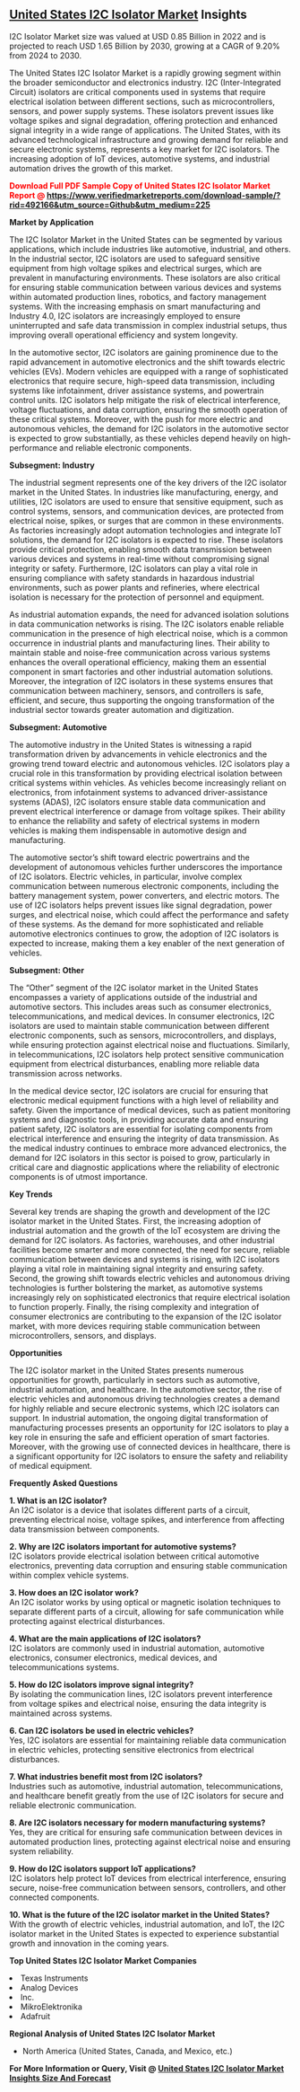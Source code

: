 <h2><a href="https://www.verifiedmarketreports.com/download-sample/?rid=492166&amp;utm_source=Github&amp;utm_medium=225" target="_blank">United States I2C Isolator Market</a> Insights</h2><p>I2C Isolator Market size was valued at USD 0.85 Billion in 2022 and is projected to reach USD 1.65 Billion by 2030, growing at a CAGR of 9.20% from 2024 to 2030.</p><p><p>The United States I2C Isolator Market is a rapidly growing segment within the broader semiconductor and electronics industry. I2C (Inter-Integrated Circuit) isolators are critical components used in systems that require electrical isolation between different sections, such as microcontrollers, sensors, and power supply systems. These isolators prevent issues like voltage spikes and signal degradation, offering protection and enhanced signal integrity in a wide range of applications. The United States, with its advanced technological infrastructure and growing demand for reliable and secure electronic systems, represents a key market for I2C isolators. The increasing adoption of IoT devices, automotive systems, and industrial automation drives the growth of this market. <strong><p><span class=""><span style="color: #ff0000;"><strong>Download Full PDF Sample Copy of United States I2C Isolator Market Report</strong> @ </span><a href="https://www.verifiedmarketreports.com/download-sample/?rid=492166&amp;utm_source=Github&amp;utm_medium=225" target="_blank">https://www.verifiedmarketreports.com/download-sample/?rid=492166&amp;utm_source=Github&amp;utm_medium=225</a></span></p></strong> <p><strong>Market by Application</strong></p> <p>The I2C Isolator Market in the United States can be segmented by various applications, which include industries like automotive, industrial, and others. In the industrial sector, I2C isolators are used to safeguard sensitive equipment from high voltage spikes and electrical surges, which are prevalent in manufacturing environments. These isolators are also critical for ensuring stable communication between various devices and systems within automated production lines, robotics, and factory management systems. With the increasing emphasis on smart manufacturing and Industry 4.0, I2C isolators are increasingly employed to ensure uninterrupted and safe data transmission in complex industrial setups, thus improving overall operational efficiency and system longevity. <p>In the automotive sector, I2C isolators are gaining prominence due to the rapid advancement in automotive electronics and the shift towards electric vehicles (EVs). Modern vehicles are equipped with a range of sophisticated electronics that require secure, high-speed data transmission, including systems like infotainment, driver assistance systems, and powertrain control units. I2C isolators help mitigate the risk of electrical interference, voltage fluctuations, and data corruption, ensuring the smooth operation of these critical systems. Moreover, with the push for more electric and autonomous vehicles, the demand for I2C isolators in the automotive sector is expected to grow substantially, as these vehicles depend heavily on high-performance and reliable electronic components. <p><strong>Subsegment: Industry</strong></p> <p>The industrial segment represents one of the key drivers of the I2C isolator market in the United States. In industries like manufacturing, energy, and utilities, I2C isolators are used to ensure that sensitive equipment, such as control systems, sensors, and communication devices, are protected from electrical noise, spikes, or surges that are common in these environments. As factories increasingly adopt automation technologies and integrate IoT solutions, the demand for I2C isolators is expected to rise. These isolators provide critical protection, enabling smooth data transmission between various devices and systems in real-time without compromising signal integrity or safety. Furthermore, I2C isolators can play a vital role in ensuring compliance with safety standards in hazardous industrial environments, such as power plants and refineries, where electrical isolation is necessary for the protection of personnel and equipment. <p>As industrial automation expands, the need for advanced isolation solutions in data communication networks is rising. The I2C isolators enable reliable communication in the presence of high electrical noise, which is a common occurrence in industrial plants and manufacturing lines. Their ability to maintain stable and noise-free communication across various systems enhances the overall operational efficiency, making them an essential component in smart factories and other industrial automation solutions. Moreover, the integration of I2C isolators in these systems ensures that communication between machinery, sensors, and controllers is safe, efficient, and secure, thus supporting the ongoing transformation of the industrial sector towards greater automation and digitization. <p><strong>Subsegment: Automotive</strong></p> <p>The automotive industry in the United States is witnessing a rapid transformation driven by advancements in vehicle electronics and the growing trend toward electric and autonomous vehicles. I2C isolators play a crucial role in this transformation by providing electrical isolation between critical systems within vehicles. As vehicles become increasingly reliant on electronics, from infotainment systems to advanced driver-assistance systems (ADAS), I2C isolators ensure stable data communication and prevent electrical interference or damage from voltage spikes. Their ability to enhance the reliability and safety of electrical systems in modern vehicles is making them indispensable in automotive design and manufacturing. <p>The automotive sector’s shift toward electric powertrains and the development of autonomous vehicles further underscores the importance of I2C isolators. Electric vehicles, in particular, involve complex communication between numerous electronic components, including the battery management system, power converters, and electric motors. The use of I2C isolators helps prevent issues like signal degradation, power surges, and electrical noise, which could affect the performance and safety of these systems. As the demand for more sophisticated and reliable automotive electronics continues to grow, the adoption of I2C isolators is expected to increase, making them a key enabler of the next generation of vehicles. <p><strong>Subsegment: Other</strong></p> <p>The “Other” segment of the I2C isolator market in the United States encompasses a variety of applications outside of the industrial and automotive sectors. This includes areas such as consumer electronics, telecommunications, and medical devices. In consumer electronics, I2C isolators are used to maintain stable communication between different electronic components, such as sensors, microcontrollers, and displays, while ensuring protection against electrical noise and fluctuations. Similarly, in telecommunications, I2C isolators help protect sensitive communication equipment from electrical disturbances, enabling more reliable data transmission across networks. <p>In the medical device sector, I2C isolators are crucial for ensuring that electronic medical equipment functions with a high level of reliability and safety. Given the importance of medical devices, such as patient monitoring systems and diagnostic tools, in providing accurate data and ensuring patient safety, I2C isolators are essential for isolating components from electrical interference and ensuring the integrity of data transmission. As the medical industry continues to embrace more advanced electronics, the demand for I2C isolators in this sector is poised to grow, particularly in critical care and diagnostic applications where the reliability of electronic components is of utmost importance. <p><strong>Key Trends</strong></p> <p>Several key trends are shaping the growth and development of the I2C isolator market in the United States. First, the increasing adoption of industrial automation and the growth of the IoT ecosystem are driving the demand for I2C isolators. As factories, warehouses, and other industrial facilities become smarter and more connected, the need for secure, reliable communication between devices and systems is rising, with I2C isolators playing a vital role in maintaining signal integrity and ensuring safety. Second, the growing shift towards electric vehicles and autonomous driving technologies is further bolstering the market, as automotive systems increasingly rely on sophisticated electronics that require electrical isolation to function properly. Finally, the rising complexity and integration of consumer electronics are contributing to the expansion of the I2C isolator market, with more devices requiring stable communication between microcontrollers, sensors, and displays. <p><strong>Opportunities</strong></p> <p>The I2C isolator market in the United States presents numerous opportunities for growth, particularly in sectors such as automotive, industrial automation, and healthcare. In the automotive sector, the rise of electric vehicles and autonomous driving technologies creates a demand for highly reliable and secure electronic systems, which I2C isolators can support. In industrial automation, the ongoing digital transformation of manufacturing processes presents an opportunity for I2C isolators to play a key role in ensuring the safe and efficient operation of smart factories. Moreover, with the growing use of connected devices in healthcare, there is a significant opportunity for I2C isolators to ensure the safety and reliability of medical equipment. <p><strong>Frequently Asked Questions</strong></p> <p><strong>1. What is an I2C isolator?</strong><br> An I2C isolator is a device that isolates different parts of a circuit, preventing electrical noise, voltage spikes, and interference from affecting data transmission between components.</p> <p><strong>2. Why are I2C isolators important for automotive systems?</strong><br> I2C isolators provide electrical isolation between critical automotive electronics, preventing data corruption and ensuring stable communication within complex vehicle systems.</p> <p><strong>3. How does an I2C isolator work?</strong><br> An I2C isolator works by using optical or magnetic isolation techniques to separate different parts of a circuit, allowing for safe communication while protecting against electrical disturbances.</p> <p><strong>4. What are the main applications of I2C isolators?</strong><br> I2C isolators are commonly used in industrial automation, automotive electronics, consumer electronics, medical devices, and telecommunications systems.</p> <p><strong>5. How do I2C isolators improve signal integrity?</strong><br> By isolating the communication lines, I2C isolators prevent interference from voltage spikes and electrical noise, ensuring the data integrity is maintained across systems.</p> <p><strong>6. Can I2C isolators be used in electric vehicles?</strong><br> Yes, I2C isolators are essential for maintaining reliable data communication in electric vehicles, protecting sensitive electronics from electrical disturbances.</p> <p><strong>7. What industries benefit most from I2C isolators?</strong><br> Industries such as automotive, industrial automation, telecommunications, and healthcare benefit greatly from the use of I2C isolators for secure and reliable electronic communication.</p> <p><strong>8. Are I2C isolators necessary for modern manufacturing systems?</strong><br> Yes, they are critical for ensuring safe communication between devices in automated production lines, protecting against electrical noise and ensuring system reliability.</p> <p><strong>9. How do I2C isolators support IoT applications?</strong><br> I2C isolators help protect IoT devices from electrical interference, ensuring secure, noise-free communication between sensors, controllers, and other connected components.</p> <p><strong>10. What is the future of the I2C isolator market in the United States?</strong><br> With the growth of electric vehicles, industrial automation, and IoT, the I2C isolator market in the United States is expected to experience substantial growth and innovation in the coming years.</p></p><p><strong>Top United States I2C Isolator Market Companies</strong></p><div data-test-id=""><p><li>Texas Instruments</li><li> Analog Devices</li><li> Inc.</li><li> MikroElektronika</li><li> Adafruit</li></p><div><strong>Regional Analysis of&nbsp;United States I2C Isolator Market</strong></div><ul><li dir="ltr"><p dir="ltr">North America&nbsp;(United States, Canada, and Mexico, etc.)</p></li></ul><p><strong>For More Information or Query, Visit @&nbsp;</strong><strong><a href="https://www.verifiedmarketreports.com/product/i2c-isolator-market/?utm_source=Github&amp;utm_medium=225" target="_blank">United States I2C Isolator Market Insights Size And Forecast</a></strong></p></div>
